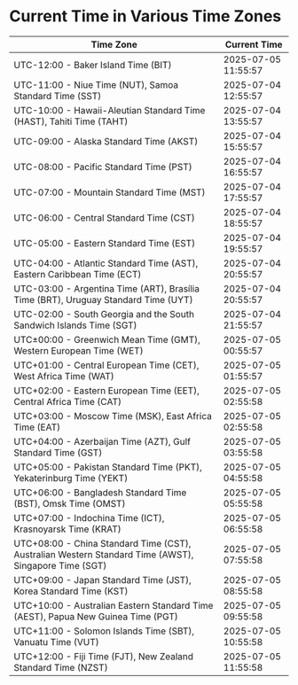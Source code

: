 # Current Time in Various Time Zones

| Time Zone | Current Time |
|-----------|--------------|
| UTC-12:00 - Baker Island Time (BIT) | 2025-07-05 11:55:57 |
| UTC-11:00 - Niue Time (NUT), Samoa Standard Time (SST) | 2025-07-04 12:55:57 |
| UTC-10:00 - Hawaii-Aleutian Standard Time (HAST), Tahiti Time (TAHT) | 2025-07-04 13:55:57 |
| UTC-09:00 - Alaska Standard Time (AKST) | 2025-07-04 15:55:57 |
| UTC-08:00 - Pacific Standard Time (PST) | 2025-07-04 16:55:57 |
| UTC-07:00 - Mountain Standard Time (MST) | 2025-07-04 17:55:57 |
| UTC-06:00 - Central Standard Time (CST) | 2025-07-04 18:55:57 |
| UTC-05:00 - Eastern Standard Time (EST) | 2025-07-04 19:55:57 |
| UTC-04:00 - Atlantic Standard Time (AST), Eastern Caribbean Time (ECT) | 2025-07-04 20:55:57 |
| UTC-03:00 - Argentina Time (ART), Brasília Time (BRT), Uruguay Standard Time (UYT) | 2025-07-04 20:55:57 |
| UTC-02:00 - South Georgia and the South Sandwich Islands Time (SGT) | 2025-07-04 21:55:57 |
| UTC±00:00 - Greenwich Mean Time (GMT), Western European Time (WET) | 2025-07-05 00:55:57 |
| UTC+01:00 - Central European Time (CET), West Africa Time (WAT) | 2025-07-05 01:55:57 |
| UTC+02:00 - Eastern European Time (EET), Central Africa Time (CAT) | 2025-07-05 02:55:58 |
| UTC+03:00 - Moscow Time (MSK), East Africa Time (EAT) | 2025-07-05 02:55:58 |
| UTC+04:00 - Azerbaijan Time (AZT), Gulf Standard Time (GST) | 2025-07-05 03:55:58 |
| UTC+05:00 - Pakistan Standard Time (PKT), Yekaterinburg Time (YEKT) | 2025-07-05 04:55:58 |
| UTC+06:00 - Bangladesh Standard Time (BST), Omsk Time (OMST) | 2025-07-05 05:55:58 |
| UTC+07:00 - Indochina Time (ICT), Krasnoyarsk Time (KRAT) | 2025-07-05 06:55:58 |
| UTC+08:00 - China Standard Time (CST), Australian Western Standard Time (AWST), Singapore Time (SGT) | 2025-07-05 07:55:58 |
| UTC+09:00 - Japan Standard Time (JST), Korea Standard Time (KST) | 2025-07-05 08:55:58 |
| UTC+10:00 - Australian Eastern Standard Time (AEST), Papua New Guinea Time (PGT) | 2025-07-05 09:55:58 |
| UTC+11:00 - Solomon Islands Time (SBT), Vanuatu Time (VUT) | 2025-07-05 10:55:58 |
| UTC+12:00 - Fiji Time (FJT), New Zealand Standard Time (NZST) | 2025-07-05 11:55:58 |
